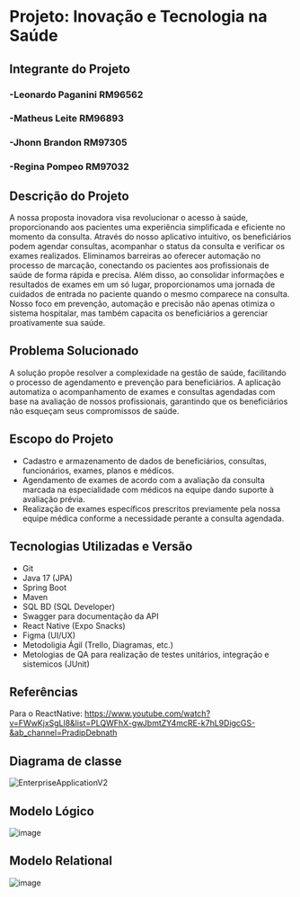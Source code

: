 # Projeto: Inovação e Tecnologia na Saúde

## Integrante do Projeto
### -Leonardo Paganini RM96562
### -Matheus Leite RM96893 
### -Jhonn Brandon RM97305 
### -Regina Pompeo RM97032 

## Descrição do Projeto
A nossa proposta inovadora visa revolucionar o acesso à saúde, proporcionando aos pacientes uma experiência simplificada e eficiente no momento da consulta. Através do nosso aplicativo intuitivo, os beneficiários podem agendar consultas, acompanhar o status da consulta e verificar os exames realizados. Eliminamos barreiras ao oferecer automação no processo de marcação, conectando os pacientes aos profissionais de saúde de forma rápida e precisa. Além disso, ao consolidar informações e resultados de exames em um só lugar, proporcionamos uma jornada de cuidados de entrada no paciente quando o mesmo comparece na consulta. Nosso foco em prevenção, automação e precisão não apenas otimiza o sistema hospitalar, mas também capacita os beneficiários a gerenciar proativamente sua saúde.

## Problema Solucionado
A solução propõe resolver a complexidade na gestão de saúde, facilitando o processo de agendamento e prevenção para beneficiários. A aplicação automatiza o acompanhamento de exames e consultas agendadas com base na avaliação de nossos profissionais, garantindo que os beneficiários não esqueçam seus compromissos de saúde.

## Escopo do Projeto
- Cadastro e armazenamento de dados de beneficiários, consultas, funcionários, exames, planos e médicos.
- Agendamento de exames de acordo com a avaliação da consulta marcada na especialidade com médicos na equipe dando suporte à avaliação prévia.
- Realização de exames específicos prescritos previamente pela nossa equipe médica conforme a necessidade perante a consulta agendada.

## Tecnologias Utilizadas e Versão
- Git
- Java 17 (JPA)
- Spring Boot
- Maven 
- SQL BD (SQL Developer)
- Swagger para documentação da API
- React Native (Expo Snacks)
- Figma (UI/UX)
- Metodoligia Ágil (Trello, Diagramas, etc.)
- Metologias de QA para realização de testes unitários, integração e sistemicos (JUnit)

## Referências

Para o ReactNative: https://www.youtube.com/watch?v=FWwKjxSgLl8&list=PLQWFhX-gwJbmtZY4mcRE-k7hL9DigcGS-&ab_channel=PradipDebnath

## Diagrama de classe

![EnterpriseApplicationV2](https://github.com/jhonnbr4ndon/GS_ENTERPRISE/assets/112666523/954a14d8-eb86-4ea5-ba70-4bfab7f8d973)

## Modelo Lógico

![image](https://github.com/jhonnbr4ndon/GS_ENTERPRISE/assets/112666523/0c52a7c2-3c34-40c0-8ab0-74e7dfd8d36c)

## Modelo Relational

![image](https://github.com/jhonnbr4ndon/GS_ENTERPRISE/assets/112666523/ba6a4924-60f9-4ffc-897c-c6611f6d72d6)


